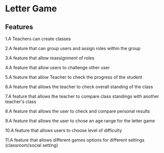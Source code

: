 # Letter Game
## Features
1.A Teachers can create classes

2.A feature that can group users and assign roles within the group 

3.A feature that allow reassignment of roles 

4.A feature that allow users to challenge other user

5.A feature that allow Teacher to check the progress of the student

6.A feature that allows the teacher to check overall standing of the class

7.A feature that allows the teacher to compare class standings with another teacher's class

8.A feature that allows the user to check and compare personal results

9.A feature that allows the user to chose an age range for the letter game

10.A feature that allows users to choose level of difficulty

11.A feature that allows different games options for different settings (classroom/social setting)